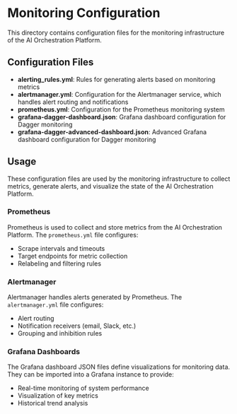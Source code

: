 # Monitoring Configuration

This directory contains configuration files for the monitoring infrastructure of the AI Orchestration Platform.

## Configuration Files

- **alerting_rules.yml**: Rules for generating alerts based on monitoring metrics
- **alertmanager.yml**: Configuration for the Alertmanager service, which handles alert routing and notifications
- **prometheus.yml**: Configuration for the Prometheus monitoring system
- **grafana-dagger-dashboard.json**: Grafana dashboard configuration for Dagger monitoring
- **grafana-dagger-advanced-dashboard.json**: Advanced Grafana dashboard configuration for Dagger monitoring

## Usage

These configuration files are used by the monitoring infrastructure to collect metrics, generate alerts, and visualize the state of the AI Orchestration Platform.

### Prometheus

Prometheus is used to collect and store metrics from the AI Orchestration Platform. The `prometheus.yml` file configures:

- Scrape intervals and timeouts
- Target endpoints for metric collection
- Relabeling and filtering rules

### Alertmanager

Alertmanager handles alerts generated by Prometheus. The `alertmanager.yml` file configures:

- Alert routing
- Notification receivers (email, Slack, etc.)
- Grouping and inhibition rules

### Grafana Dashboards

The Grafana dashboard JSON files define visualizations for monitoring data. They can be imported into a Grafana instance to provide:

- Real-time monitoring of system performance
- Visualization of key metrics
- Historical trend analysis
